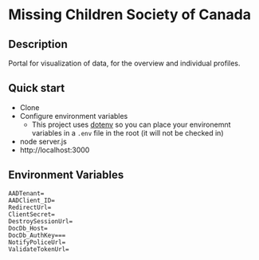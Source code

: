 # Missing Children Society of Canada

## Description
Portal for visualization of data, for the overview and individual profiles.

## Quick start
- Clone
- Configure environment variables
  - This project uses [dotenv](https://www.npmjs.com/package/dotenv) so you can place your environemnt variables in a `.env` file in the root (it will not be checked in)
- node server.js
- http://localhost:3000

## Environment Variables

    AADTenant=
    AADClient_ID=
    RedirectUrl=
    ClientSecret=
    DestroySessionUrl=
    DocDb_Host=
    DocDb_AuthKey===
    NotifyPoliceUrl=
    ValidateTokenUrl=

